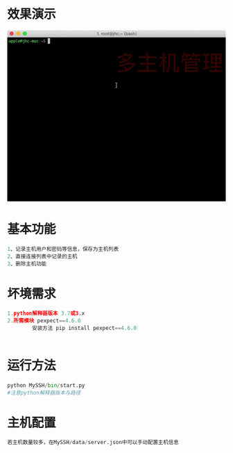 # 效果演示

![](./ssh.gif)



# 基本功能

```python
1、记录主机用户和密码等信息，保存为主机列表
2、直接连接列表中记录的主机
3、删除主机功能
```




# 坏境需求



```python
1.python解释器版本 3.7或3.x
2.所需模块 pexpect==4.6.0
		安装方法 pip install pexpect==4.6.0
  
```



# 运行方法

```python
python MySSH/bin/start.py
#注意python解释器版本与路径
```



# 主机配置

```python
若主机数量较多，在MySSH/data/server.json中可以手动配置主机信息
```


